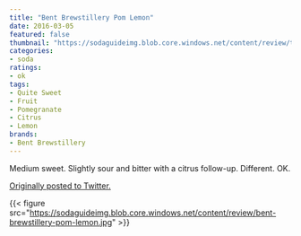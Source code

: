 ```yaml
---
title: "Bent Brewstillery Pom Lemon"
date: 2016-03-05
featured: false
thumbnail: "https://sodaguideimg.blob.core.windows.net/content/review/thumbs/bent-brewstillery-pom-lemon.jpg"
categories:
- soda
ratings:
- ok
tags:
- Quite Sweet
- Fruit
- Pomegranate
- Citrus
- Lemon
brands:
- Bent Brewstillery
---
```


Medium sweet. Slightly sour and bitter with a citrus follow-up. Different. OK.

[Originally posted to Twitter.](https://twitter.com/Cavorter/status/706303917341089792)

{{< figure src="https://sodaguideimg.blob.core.windows.net/content/review/bent-brewstillery-pom-lemon.jpg" >}}
